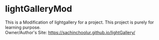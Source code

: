 # lightGalleryMod

This is a Modification of lightgallery for a project. This project is purely for learning purpose.    
Owner/Author's Site: https://sachinchoolur.github.io/lightGallery/
